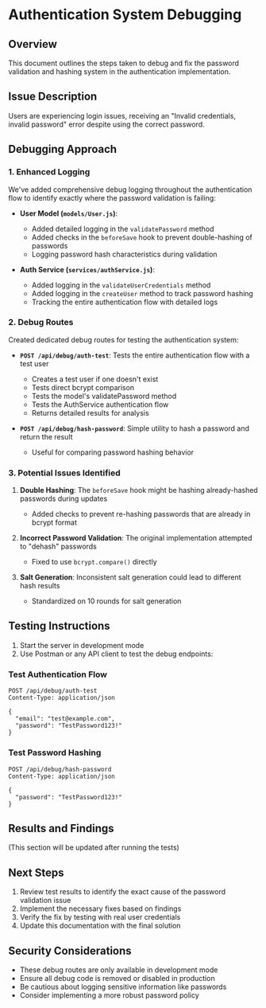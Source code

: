 # Authentication System Debugging

## Overview
This document outlines the steps taken to debug and fix the password validation and hashing system in the authentication implementation.

## Issue Description
Users are experiencing login issues, receiving an "Invalid credentials, invalid password" error despite using the correct password.

## Debugging Approach

### 1. Enhanced Logging
We've added comprehensive debug logging throughout the authentication flow to identify exactly where the password validation is failing:

- **User Model (`models/User.js`)**:
  - Added detailed logging in the `validatePassword` method
  - Added checks in the `beforeSave` hook to prevent double-hashing of passwords
  - Logging password hash characteristics during validation

- **Auth Service (`services/authService.js`)**:
  - Added logging in the `validateUserCredentials` method
  - Added logging in the `createUser` method to track password hashing
  - Tracking the entire authentication flow with detailed logs

### 2. Debug Routes
Created dedicated debug routes for testing the authentication system:

- **`POST /api/debug/auth-test`**: Tests the entire authentication flow with a test user
  - Creates a test user if one doesn't exist
  - Tests direct bcrypt comparison
  - Tests the model's validatePassword method
  - Tests the AuthService authentication flow
  - Returns detailed results for analysis

- **`POST /api/debug/hash-password`**: Simple utility to hash a password and return the result
  - Useful for comparing password hashing behavior

### 3. Potential Issues Identified

1. **Double Hashing**: The `beforeSave` hook might be hashing already-hashed passwords during updates
   - Added checks to prevent re-hashing passwords that are already in bcrypt format

2. **Incorrect Password Validation**: The original implementation attempted to "dehash" passwords
   - Fixed to use `bcrypt.compare()` directly

3. **Salt Generation**: Inconsistent salt generation could lead to different hash results
   - Standardized on 10 rounds for salt generation

## Testing Instructions

1. Start the server in development mode
2. Use Postman or any API client to test the debug endpoints:

### Test Authentication Flow
```
POST /api/debug/auth-test
Content-Type: application/json

{
  "email": "test@example.com",
  "password": "TestPassword123!"
}
```

### Test Password Hashing
```
POST /api/debug/hash-password
Content-Type: application/json

{
  "password": "TestPassword123!"
}
```

## Results and Findings

(This section will be updated after running the tests)

## Next Steps

1. Review test results to identify the exact cause of the password validation issue
2. Implement the necessary fixes based on findings
3. Verify the fix by testing with real user credentials
4. Update this documentation with the final solution

## Security Considerations

- These debug routes are only available in development mode
- Ensure all debug code is removed or disabled in production
- Be cautious about logging sensitive information like passwords
- Consider implementing a more robust password policy
